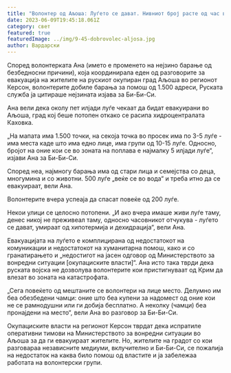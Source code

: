 ```yaml
---
title: "Волонтер од Аљоша: Луѓето се дават. Нивниот број расте од час во час..."
date: 2023-06-09T19:45:18.061Z
category: свет
featured: true
featuredImage: ../img/9-45-dobrovolec-aljosa.jpg
author: Вардарски
---
```

Според волонтерката Ана (името е променето на нејзино барање од безбедносни причини), која координирала еден од разговорите за евакуација на жителите на рускиот окупиран град Аљоша во регионот Керсон, волонтерите добиле барања за помош од 1.500 адреси, Руската служба ја цитираше нејзината изјава за Би-Би-Си.

Ана вели дека околу пет илјади луѓе чекаат да бидат евакуирани во Аљоша, град кој беше потопен откако се расипа хидроцентралата Каховка.

„На мапата има 1.500 точки, на секоја точка во просек има по 3-5 луѓе - има места каде што има едно лице, има групи од 10-15 луѓе. Односно, бројот на оние кои се во зоната на поплава е најмалку 5 илјади луѓе“, изјави Ана за Би-Би-Си.

Според неа, најмногу барања има од стари лица и семејства со деца, многумина и со животни. 500 луѓе „веќе се во вода“ и треба итно да се евакуираат, вели Ана.

Волонтерите вчера успеаја да спасат повеќе од 200 луѓе.

Некои улици се целосно потопени. „И ако вчера имаше живи луѓе таму, денес никој не преживеал таму, односно часовникот отчукува - луѓето се дават, умираат од хипотермија и дехидрација“, вели Ана.

Евакуацијата на луѓето е комплицирана од недостатокот на комуникации и недостатокот на хуманитарна помош, како и со гранатирањето и „недостигот на јасен одговор од Министерството за вонредни ситуации \[окупациските власти]“. Ана исто така тврди дека руската војска не дозволува волонтерите кои пристигнуваат од Крим да влезат во зоната на катастрофата.

„Сега повеќето од мештаните се волонтери на лице место. Делумно им беа обезбедени чамци: оние што беа купени за надомест од оние кои не се рамнодушни или ги добија бесплатно. А неколку (чамци) беа пронајдени на место“, вели Ана во разговор за Би-Би-Си.

Окупациските власти на регионот Керсон тврдат дека испратиле оперативни тимови на Министерството за вонредни ситуации во Аљоша за да ги евакуираат жителите. Но, жителите на градот со кои разговараа независните медиуми, вклучително и Би-Би-Си, се пожалија на недостаток на каква било помош од властите и ја забележаа работата на волонтерски групи.